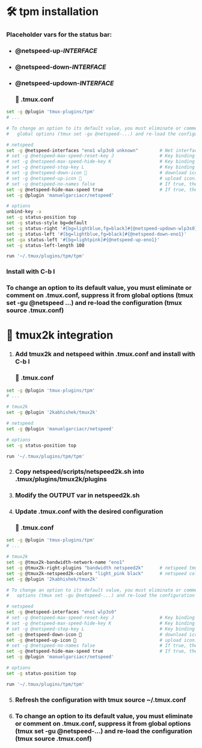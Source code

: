 # 🛠️ tpm installation

### Placeholder vars for the status bar:
- ### @netspeed-up-_INTERFACE_
- ### @netspeed-down-_INTERFACE_
- ### @netspeed-updown-_INTERFACE_

    ### 📑 .tmux.conf

```bash
set -g @plugin 'tmux-plugins/tpm'
# ...

# To change an option to its default value, you must eliminate or comment on .tmux.conf, suppress it from 
#   global options (tmux set -gu @netspeed-...) and re-load the configuration (tmux source .tmux.conf)

# netspeed
set -g @netspeed-interfaces "eno1 wlp3s0 unknown"        # Net interfaces to consult 
# set -g @netspeed-max-speed-reset-key J                 # Key binding to reset the max speed. Default M
# set -g @netspeed-max-speed-hide-key K                  # Key binding to hide/show the max speed. Default H 
# set -g @netspeed-stop-key L                            # Key binding to stop/resume netspeed. Default S 
# set -g @netspeed-down-icon                            # download icon. Default 
# set -g @netspeed-up-icon                              # upload icon. Default 
# set -g @netspeed-no-names false                        # If true, the names are not displayed
set -g @netspeed-hide-max-speed true                     # If true, the maximun speed is hidden
set -g @plugin 'manuelgarciacr/netspeed'

# options
unbind-key -a
set -g status-position top
set -g status-style bg=default
set -g status-right '#[bg=lightblue,fg=black]#{@netspeed-updown-wlp3s0}'  # netspeed output placeholders 
set -g status-left '#[bg=lightblue,fg=black]#{@netspeed-down-eno1}'       # netspeed output placeholders
set -ga status-left '#[bg=lightpink]#{@netspeed-up-eno1}'                 # netspeed output placeholders
set -g status-left-length 100                                             # Assign enough length

run '~/.tmux/plugins/tpm/tpm'
```
### Install with C-b I
### To change an option to its default value, you must eliminate or comment on .tmux.conf, suppress it from global options (tmux set -gu @netspeed ...) and re-load the configuration (tmux source .tmux.conf)

# 📌 tmux2k integration

1. ### Add tmux2k and netspeed within .tmux.conf and install with C-b I 

    ### 📑 .tmux.conf
```bash
set -g @plugin 'tmux-plugins/tpm'
# ...

# tmux2k
set -g @plugin '2kabhishek/tmux2k'

# netspeed
set -g @plugin 'manuelgarciacr/netspeed'

# options
set -g status-position top

run '~/.tmux/plugins/tpm/tpm'
```
2. ### Copy netspeed/scripts/netspeed2k.sh into .tmux/plugins/tmux2k/plugins
2. ### Modify the OUTPUT var in netspeed2k.sh
3. ### Update .tmux.conf with the desired configuration

    ### 📑 .tmux.conf
```bash
set -g @plugin 'tmux-plugins/tpm'
# ...

# tmux2k
set -g @tmux2k-bandwidth-network-name "eno1"
set -g @tmux2k-right-plugins "bandwidth netspeed2k"      # netspeed tmux2k plugin
set -g @tmux2k-netspeed2k-colors "light_pink black"      # netspeed color. You can also change directly by editing the main.sh file of the tmux2k plugin
set -g @plugin '2kabhishek/tmux2k'

# To change an option to its default value, you must eliminate or comment on .tmux.conf, suppress it from global
#   options (tmux set -gu @netspeed-...) and re-load the configuration (tmux source .tmux.conf)

# netspeed
set -g @netspeed-interfaces "eno1 wlp3s0"
# set -g @netspeed-max-speed-reset-key J                 # Key binding to reset the max speed. Default M
# set -g @netspeed-max-speed-hide-key K                  # Key binding to hide/show the max speed. Default H 
# set -g @netspeed-stop-key L                            # Key binding to stop/resume netspeed. Default S 
set -g @netspeed-down-icon                              # download icon. Default 
set -g @netspeed-up-icon                                # upload icon. Default 
# set -g @netspeed-no-names false                        # If true, the names are not displayed
set -g @netspeed-hide-max-speed true                     # If true, the maximun speed is hidden
set -g @plugin 'manuelgarciacr/netspeed'

# options
set -g status-position top

run '~/.tmux/plugins/tpm/tpm'
```
5. ### Refresh the configuration with tmux source ~/.tmux.conf
6. ### To change an option to its default value, you must eliminate or comment on .tmux.conf, suppress it from global options (tmux set -gu @netspeed-...) and re-load the configuration (tmux source .tmux.conf)

